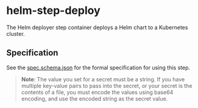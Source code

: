 # helm-step-deploy

The Helm deployer step container deploys a Helm chart to a Kubernetes cluster.

## Specification

See the [spec.schema.json](spec.schema.json) for the formal specification for using this step.

> **Note**: The value you set for a secret must be a string. If you have multiple key-value pairs to pass into the secret, or your secret is the contents of a file, you must encode the values using base64 encoding, and use the encoded string as the secret value. 